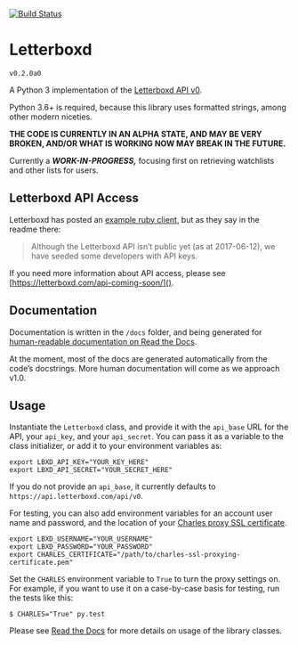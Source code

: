 [![Build Status](https://semaphoreci.com/api/v1/bobtiki/letterboxd/branches/master/badge.svg)](https://semaphoreci.com/bobtiki/letterboxd)

# Letterboxd

`v0.2.0a0`

A Python 3 implementation of the [Letterboxd API v0](http://api-docs.letterboxd.com/).

Python 3.6+ is required, because this library uses formatted strings, among other modern niceties.

**THE CODE IS CURRENTLY IN AN ALPHA STATE, AND MAY BE VERY BROKEN, AND/OR WHAT IS WORKING NOW MAY BREAK IN THE FUTURE.**
 
Currently a ***WORK-IN-PROGRESS,*** focusing first on retrieving watchlists and other lists for users.

## Letterboxd API Access

Letterboxd has posted an [example ruby client](https://github.com/grantyb/letterboxd-api-example-ruby-client), but as they say in the readme there:

> Although the Letterboxd API isn’t public yet (as at 2017-06-12), we have seeded some developers with API keys.

If you need more information about API access, please see [https://letterboxd.com/api-coming-soon/]().

## Documentation

Documentation is written in the `/docs` folder, and being generated for [human-readable documentation on Read the Docs](https://letterboxd.readthedocs.io).

At the moment, most of the docs are generated automatically from the code’s docstrings. More human documentation will come as we approach v1.0.

## Usage

Instantiate the `Letterboxd` class, and provide it with the `api_base` URL for the API, your `api_key`, and your `api_secret`. You can pass it as a variable to the class initializer, or add it to your environment variables as:

```
export LBXD_API_KEY="YOUR_KEY_HERE"
export LBXD_API_SECRET="YOUR_SECRET_HERE"
```

If you do not provide an `api_base`, it currently defaults to `https://api.letterboxd.com/api/v0`.

For testing, you can also add environment variables for an account user name and password, and the location of your [Charles proxy SSL certificate](https://www.charlesproxy.com/documentation/using-charles/ssl-certificates/).

```
export LBXD_USERNAME="YOUR_USERNAME"
export LBXD_PASSWORD="YOUR_PASSWORD"
export CHARLES_CERTIFICATE="/path/to/charles-ssl-proxying-certificate.pem"
```

Set the `CHARLES` environment variable to `True` to turn the proxy settings on. For example, if you want to use it on a case-by-case basis for testing, run the tests like this:

```
$ CHARLES="True" py.test
```

Please see [Read the Docs](https://letterboxd.readthedocs.io) for more details on usage of the library classes.